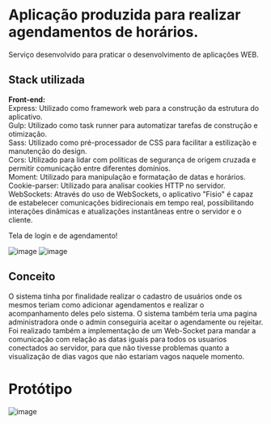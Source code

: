 
# Aplicação produzida para realizar agendamentos de horários.
Serviço desenvolvido para praticar o desenvolvimento de aplicações WEB.
## Stack utilizada

**Front-end:** </br>
Express: Utilizado como framework web para a construção da estrutura do aplicativo.</br>
Gulp: Utilizado como task runner para automatizar tarefas de construção e otimização.</br>
Sass: Utilizado como pré-processador de CSS para facilitar a estilização e manutenção do design.</br>
Cors: Utilizado para lidar com políticas de segurança de origem cruzada e permitir comunicação entre diferentes domínios.</br>
Moment: Utilizado para manipulação e formatação de datas e horários.</br>
Cookie-parser: Utilizado para analisar cookies HTTP no servidor.</br>
WebSockets: Através do uso de WebSockets, o aplicativo "Fisio" é capaz de estabelecer comunicações bidirecionais em tempo real, possibilitando interações dinâmicas e atualizações instantâneas entre o servidor e o cliente.

Tela de login e de agendamento!

![image](https://github.com/Dalenson/agendamentoFront/assets/108817919/dc734e5a-743e-46f8-96b5-aaeaf1464543)
![image](https://github.com/Dalenson/agendamentoFront/assets/108817919/aa203bf6-a73f-4364-aa4e-82d9cda3b052)


## Conceito
O sistema tinha por finalidade realizar o cadastro de usuários onde os mesmos teriam como adicionar agendamentos e realizar o acompanhamento deles pelo sistema.
O sistema também teria uma pagina administradora onde o admin conseguiria aceitar o agendamente ou rejeitar.
Foi realizado também a implementação de um Web-Socket para mandar a comunicação com relação as datas iguais para todos os usuarios conectados ao servidor, para que não tivesse problemas quanto a visualização de dias vagos que não estariam vagos naquele momento.


# Protótipo
![image](https://github.com/Dalenson/agendamentoFront/assets/108817919/1d49113f-2300-4b2c-8e97-633406444d2e)
